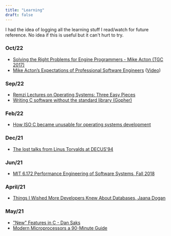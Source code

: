 ```yaml
---
title: "Learning"
draft: false
---
```


I had the idea of logging all the learning stuff I read/watch for future reference. No idea if this is useful but it can't hurt to try.

### Oct/22
- [Solving the Right Problems for Engine Programmers - Mike Acton (TGC 2017)](https://www.youtube.com/watch?v=4B00hV3wmMY)
- [Mike Acton’s Expectations of Professional Software Engineers](https://adamj.eu/tech/2022/06/17/mike-actons-expectations-of-professional-software-engineers/) ([Video](https://www.youtube.com/watch?v=cV5HArLYajE))

### Sep/22
- [Remzi Lectures on Operating Systems: Three Easy Pieces](https://pages.cs.wisc.edu/~remzi/Classes/537/Spring2018/Discussion/videos.html)
- [Writing C software without the standard library (Gopher)](gopher://sdf.org:70/0/users/loli/programming/c_without_standard_library_linux.txt)

### Feb/22
- [How ISO C became unusable for operating systems development](https://arxiv.org/abs/2201.07845)

### Dec/21

- [The lost talks from Linus Torvalds at DECUS'94](https://archive.org/details/199405-decusnew-orleans)

### Jun/21

- [MIT 6.172 Performance Engineering of Software Systems, Fall 2018](https://www.youtube.com/playlist?list=PLUl4u3cNGP63VIBQVWguXxZZi0566y7Wf)

### April/21

- [Things I Wished More Developers Knew About Databases, Jaana Dogan](https://rakyll.medium.com/things-i-wished-more-developers-knew-about-databases-2d0178464f78)

### May/21
- ["New" Features in C - Dan Saks](https://www.youtube.com/watch?v=ieERUEhs910)
- [Modern Microprocessors a 90-Minute Guide](http://www.lighterra.com/papers/modernmicroprocessors/)
